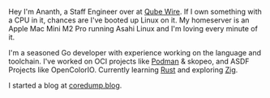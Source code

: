 Hey I'm Ananth, a Staff Engineer over at [Qube Wire](https://qubewire.com).
If I own something with a CPU in it, chances are I've booted up Linux on it.
My homeserver is an Apple Mac Mini M2 Pro running Asahi Linux and I'm loving
every minute of it.

I'm a seasoned Go developer with experience working on the language and toolchain.
I've worked on OCI projects like [Podman](https://github.com/containers/podman) 
& skopeo, and ASDF Projects like OpenColorIO.
Currently learning [Rust](https://rust-lang.org) and exploring [Zig](https://ziglang.org).

I started a blog at [coredump.blog](https://coredump.blog).

